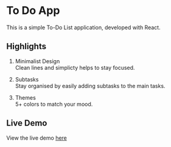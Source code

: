 # To Do App

This is a simple To-Do List application, developed with React.

## Highlights

1. Minimalist Design <br />
Clean lines and simplicty helps to stay focused.

2. Subtasks <br />
Stay organised by easily adding subtasks to the main tasks.

3. Themes <br />
5+ colors to match your mood.

## Live Demo

View the live demo [here](https://cool-crisp-d786e4.netlify.app)

